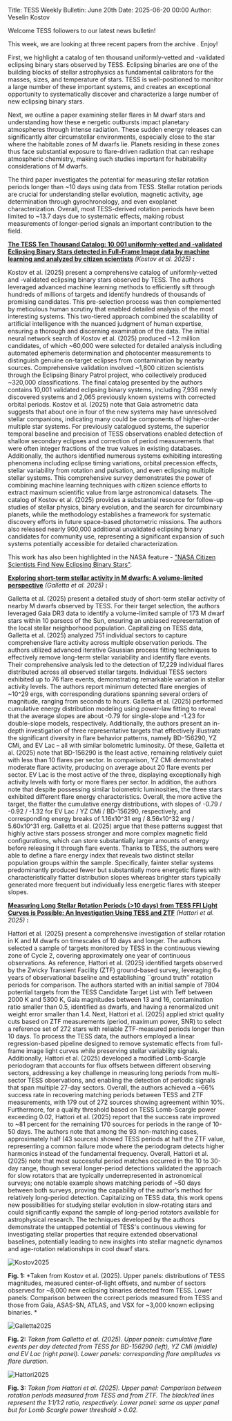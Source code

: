 Title: TESS Weekly Bulletin: June 20th
Date: 2025-06-20 00:00
Author: Veselin Kostov

Welcome TESS followers to our latest news bulletin!

This week, we are looking at three recent papers from the archive . Enjoy!

First, we highlight a catalog of ten thousand uniformly-vetted and -validated eclipsing binary stars observed by TESS. Eclipsing binaries are one of the building blocks of stellar astrophysics as fundamental calibrators for the masses, sizes, and temperature of stars. TESS is well-positioned to monitor a large number of these important systems, and creates an exceptional opportunity to systematically discover and characterize a large number of new eclipsing binary stars.

Next, we outline a paper examining stellar flares in M dwarf stars and understanding how these e
nergetic outbursts impact planetary atmospheres through intense radiation. These sudden energy releases can significantly alter circumstellar environments, especially close to the star where the habitable zones of M dwarfs lie. Planets residing in these zones thus face substantial exposure to flare-driven radiation that can reshape atmospheric chemistry, making such studies important for habitability considerations of M dwarfs. 

The third paper investigates the potential for measuring stellar rotation periods longer than ~10 days using data from TESS. Stellar rotation periods are crucial for understanding stellar evolution, magnetic activity, age determination through gyrochronology, and even exoplanet characterization. Overall, most TESS-derived rotation periods have been limited to ~13.7 days due to systematic effects, making robust measurements of longer-period signals an important contribution to the field.


**[The TESS Ten Thousand Catalog: 10,001 uniformly-vetted and -validated Eclipsing Binary Stars detected in Full-Frame Image data by machine learning and analyzed by citizen scientists](https://arxiv.org/abs/2506.05631)** *(Kostov et al. 2025)* **:**

Kostov et al. (2025) present a comprehensive catalog of uniformly-vetted and -validated eclipsing binary stars observed by TESS. The authors leveraged advanced machine learning methods to efficiently sift through hundreds of millions of targets and identify hundreds of thousands of promising candidates. This pre-selection process was then complemented by meticulous human scrutiny that enabled detailed analysis of the most interesting systems. This two-tiered approach combined the scalability of artificial intelligence with the nuanced judgment of human expertise, ensuring a thorough and discerning examination of the data. The initial neural network search of Kostov et al. (2025) produced ~1.2 million candidates, of which ~60,000 were selected for detailed analysis including automated ephemeris determination and photocenter measurements to distinguish genuine on-target eclipses from contamination by nearby sources. Comprehensive validation involved ~1,800 citizen scientists through the Eclipsing Binary Patrol project, who collectively produced ~320,000 classifications. The final catalog presented by the authors contains 10,001 validated eclipsing binary systems, including 7,936 newly discovered systems and 2,065 previously known systems with corrected orbital periods. Kostov et al. (2025) note that Gaia astrometric data suggests that about one in four of the new systems may have unresolved stellar companions, indicating many could be components of higher-order multiple star systems. For previously catalogued systems, the superior temporal baseline and precision of TESS observations enabled detection of shallow secondary eclipses and correction of period measurements that were often integer fractions of the true values in existing databases. Additionally, the authors identified numerous systems exhibiting interesting phenomena including eclipse timing variations, orbital precession effects, stellar variability from rotation and pulsation, and even eclipsing multiple stellar systems. This comprehensive survey demonstrates the power of combining machine learning techniques with citizen science efforts to extract maximum scientific value from large astronomical datasets. The catalog of Kostov et al. (2025) provides a substantial resource for follow-up studies of stellar physics, binary evolution, and the search for circumbinary planets, while the methodology establishes a framework for systematic discovery efforts in future space-based photometric missions. The authors also released nearly 900,000 additional unvalidated eclipsing binary candidates for community use, representing a significant expansion of such systems potentially accessible for detailed characterization.

This work has also been highlighted in the NASA feature - ["NASA Citizen Scientists Find New Eclipsing Binary Stars"](https://science.nasa.gov/get-involved/citizen-science/nasa-citizen-scientists-find-new-eclipsing-binary-stars/).

**[Exploring short-term stellar activity in M dwarfs: A volume-limited
perspective](https://arxiv.org/abs/2505.15451)** *(Galletta et al. 2025)* **:**

Galletta et al. (2025) present a detailed study of short-term stellar activity of nearby M dwarfs observed by TESS. For their target selection, the authors leveraged Gaia DR3 data to identify a volume-limited sample of 173 M dwarf stars within 10 parsecs of the Sun, ensuring an unbiased representation of the local stellar neighborhood population. Capitalizing on TESS data, Galletta et al. (2025) analyzed 751 individual sectors to capture comprehensive flare activity across multiple observation periods. The authors utilized advanced iterative Gaussian process fitting techniques to effectively remove long-term stellar variability and identify flare events. Their comprehensive analysis led to the detection of 17,229 individual flares distributed across all observed stellar targets. Individual TESS sectors exhibited up to 76 flare events, demonstrating remarkable variation in stellar activity levels. The authors report minimum detected flare energies of  ~10^29 ergs, with corresponding durations spanning several orders of magnitude, ranging from seconds to hours. Galletta et al. (2025) performed cumulative energy distribution modeling using power-law fitting to reveal that the average slopes are about -0.79 for single-slope and -1.23 for double-slope models, respectively. Additionally, the authors present an in-depth investigation of three representative targets that effectively illustrate the significant diversity in flare behavior patterns, namely BD-156290, YZ CMi, and EV Lac – all with similar bolometric luminosity. Of these, Galletta et al. (2025) note that BD-156290 is the least active, remaining relatively quiet with less than 10 flares per sector. In comparison, YZ CMi demonstrated moderate flare activity, producing on average about 20 flare events per sector. EV Lac is the most active of the three, displaying exceptionally high activity levels with forty or more flares per sector. In addition, the authors note that despite possessing similar bolometric luminosities, the three stars exhibited different flare energy characteristics. Overall, the more active the target, the flatter the cumulative energy distributions, with slopes of -0.79 / -0.92 / -1.32 for EV Lac / YZ CMi / BD-156290, respectively, and corresponding energy breaks of 1.16x10^31 erg / 8.56x10^32 erg / 5.60x10^31 erg. Galletta et al. (2025) argue that these patterns suggest that highly active stars possess stronger and more complex magnetic field configurations, which can store substantially larger amounts of energy before releasing it through flare events. Thanks to TESS, the authors were able to define a flare energy index that reveals two distinct stellar population groups within the sample. Specifically, fainter stellar systems predominantly produced fewer but substantially more energetic flares with characteristically flatter distribution slopes whereas brighter stars typically generated more frequent but individually less energetic flares with steeper slopes.


**[Measuring Long Stellar Rotation Periods (>10 days) from TESS FFI Light Curves is Possible: An Investigation Using TESS and ZTF](https://arxiv.org/abs/2505.10376)** *(Hattori et al. 2025)* **:**

Hattori et al. (2025) present a comprehensive investigation of stellar rotation in K and M dwarfs on timescales of 10 days and longer. The authors selected a sample of targets monitored by TESS in the continuous viewing zone of Cycle 2, covering approximately one year of continuous observations. As reference, Hattori et al. (2025) identified targets observed by the Zwicky Transient Facility (ZTF) ground-based survey, leveraging 6+ years of observational baseline and establishing ``ground truth’’ rotation periods for comparison. The authors started with an initial sample of 7804 potential targets from the TESS Candidate Target List with Teff between 2000 K and 5300 K, Gaia magnitudes between 13 and 16, contamination ratio smaller than 0.5, identified as dwarfs, and having a renormalized unit weight error smaller than 1.4. Next, Hattori et al. (2025) applied strict quality cuts based on ZTF measurements (period, maximum power, SNR) to select a reference set of 272 stars with reliable ZTF-measured periods longer than 10 days. To process the TESS data, the authors employed a linear regression-based pipeline designed to remove systematic effects from full-frame image light curves while preserving stellar variability signals. Additionally, Hattori et al. (2025) developed a modified Lomb-Scargle periodogram that accounts for flux offsets between different observing sectors, addressing a key challenge in measuring long periods from multi-sector TESS observations, and enabling the detection of periodic signals that span multiple 27-day sectors. Overall, the authors achieved a ~66% success rate in recovering matching periods between TESS and ZTF measurements, with 179 out of 272 sources showing agreement within 10%. Furthermore, for a quality threshold based on TESS Lomb-Scargle power exceeding 0.02, Hattori et al. (2025) report that the success rate improved to ~81 percent for the remaining 170 sources for periods in the range of 10-50 days. The authors note that among the 93 non-matching cases, approximately half (43 sources) showed TESS periods at half the ZTF value, representing a common failure mode where the periodogram detects higher harmonics instead of the fundamental frequency. Overall, Hattori et al. (2025) note that most successful period matches occurred in the 10 to 30-day range, though several longer-period detections validated the approach for slow rotators that are typically underrepresented in astronomical surveys; one notable example shows matching periods of ~50 days between both surveys, proving the capability of the author’s method for relatively long-period detection. Capitalizing on TESS data, this work opens new possibilities for studying stellar evolution in slow-rotating stars and could significantly expand the sample of long-period rotators available for astrophysical research. The techniques developed by the authors demonstrate the untapped potential of TESS's continuous viewing for investigating stellar properties that require extended observational baselines, potentially leading to new insights into stellar magnetic dynamos and age-rotation relationships in cool dwarf stars.


![Kostov2025](images/news/Kostov_2025_Fig17n26.png)

**Fig. 1:** *Taken from Kostov et al. (2025). Upper panels: distributions of TESS magnitudes, measured center-of-light offsets, and number of sectors observed for ~8,000 new eclipsing binaries detected from TESS. Lower panels: Comparison between the correct periods measured from TESS and those from Gaia, ASAS-SN, ATLAS, and VSX for ~3,000 known eclipsing binaries. *

![Galletta2025](images/news/Galletta_2025_Fig6n7.png)

**Fig. 2:** *Taken from Galletta et al. (2025). Upper panels: cumulative flare events per day detected from TESS for BD-156290 (left), YZ CMi (middle) and EV Lac (right panel). Lower panels: corresponding flare amplitudes vs flare duration.*

![Hattori2025](images/news/Hattori_2025_Fig6n10.png)

**Fig. 3:** *Taken from Hattori et al. (2025). Upper panel: Comparison between rotation periods measured from TESS and from ZTF. The black/red lines represent the 1:1/1:2 ratio, respectively. Lower panel: same as upper panel but for Lomb Scargle power threshold > 0.02.*